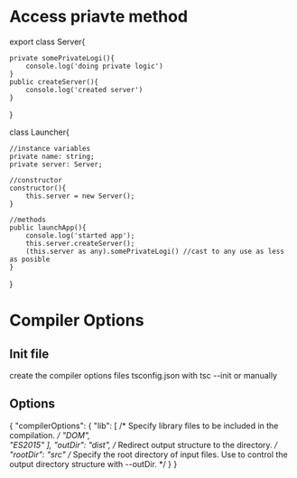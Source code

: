 # Access priavte method

export class Server{

    private somePrivateLogi(){
        console.log('doing private logic')
    }
    public createServer(){
        console.log('created server')
    }
}

class Launcher{

    //instance variables
    private name: string;
    private server: Server;

    //constructor
    constructor(){
        this.server = new Server();
    }

    //methods
    public launchApp(){
        console.log('started app');
        this.server.createServer();
        (this.server as any).somePrivateLogi() //cast to any use as less as posible
    }
}

# Compiler Options

## Init file
create the compiler options files tsconfig.json with  tsc --init  or manually

## Options

{
    "compilerOptions": {
        "lib": [                        /* Specify library files to be included in the compilation. */
            "DOM",              
            "ES2015"
        ],
        "outDir": "dist",               /* Redirect output structure to the directory. */
        "rootDir": "src"                /* Specify the root directory of input files. Use to control the output directory structure with --outDir. */
    }
}

